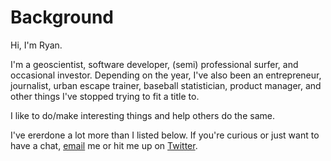 <h1>Background</h1>

<article>
    <p>
        Hi, I'm Ryan.
    </p>
    <p>
        I'm a geoscientist, software developer, (semi) professional surfer, and occasional investor. Depending on the year, I've also been an entrepreneur, journalist, urban escape trainer, baseball statistician, product manager, and other things I've stopped trying to fit a title to.
    </p>
    <p>
        I like to do/make interesting things and help others do the same.
    </p>
    <p>
        I've ererdone a lot more than I listed below. If you're curious or just want to have a chat, <a href="mailto:j.ryan.rembert@gmail.com">email</a> me or hit me up on <a href="https://twitter.com/jryanrembert">Twitter</a>.
    </p>
</article>
